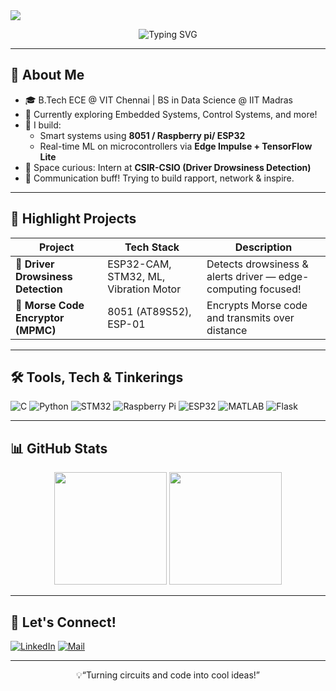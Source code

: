 <!-- Banner -->
<img src="https://readme-typing-svg.demolab.com?font=Fira+Code&size=22&pause=1000&color=F78C6B&center=true&vCenter=true&width=700&lines=Electronics+%7C+Communication+%7C+Embedded+Systems;Love+for+AI+%26+Machine+Learning;Bridging+Hardware+and+Software+Worlds!" />


<p align="center">
  <img src="https://readme-typing-svg.demolab.com?font=Fira+Code&size=22&pause=1000&color=F78C6B&center=true&vCenter=true&width=435&lines=Electronics+%7C+Communication+%7C+Embedded+Systems;Love+for+AI+%26+Machine+Learning;Bridging+Hardware+and+Software+Worlds!" alt="Typing SVG" />
</p>

---

## 🚀 About Me

- 🎓 B.Tech ECE @ VIT Chennai | BS in Data Science @ IIT Madras  
- 🧠 Currently exploring Embedded Systems, Control Systems, and more!
- 🔧 I build:  
  - Smart systems using **8051 / Raspberry pi/ ESP32**
  - Real-time ML on microcontrollers via **Edge Impulse + TensorFlow Lite**
- 🌌 Space curious: Intern at **CSIR-CSIO (Driver Drowsiness Detection)**  
- 📢 Communication buff! Trying to build rapport, network & inspire.

---

## 💼 Highlight Projects

| Project | Tech Stack | Description |
|--------|------------|-------------|
| 🚗 **Driver Drowsiness Detection** | ESP32-CAM, STM32, ML, Vibration Motor | Detects drowsiness & alerts driver — edge-computing focused! |
| 🎯 **Morse Code Encryptor (MPMC)** | 8051 (AT89S52), ESP-01 | Encrypts Morse code and transmits over distance |

---

## 🛠️ Tools, Tech & Tinkerings

![C](https://img.shields.io/badge/-C-00599C?style=flat-square&logo=c)
![Python](https://img.shields.io/badge/-Python-3776AB?style=flat-square&logo=python)
![STM32](https://img.shields.io/badge/-STM32-03234B?style=flat-square&logo=STMicroelectronics)
![Raspberry Pi](https://img.shields.io/badge/-Raspberry%20Pi-C51A4A?style=flat-square&logo=raspberrypi&logoColor=white)
![ESP32](https://img.shields.io/badge/-ESP32-3C3C3C?style=flat-square&logo=espressif)
![MATLAB](https://img.shields.io/badge/-MATLAB-0076A8?style=flat-square&logo=mathworks)
![Flask](https://img.shields.io/badge/-Flask-000000?style=flat-square&logo=flask)

---

## 📊 GitHub Stats

<p align="center">
  <img src="https://github-readme-stats.vercel.app/api?username=LokeshR-25&show_icons=true&theme=radical" height="180px"/>
  <img src="https://github-readme-stats.vercel.app/api/top-langs/?username=LokeshR-25&layout=compact&theme=radical" height="180px"/>
</p>

---

## 🔗 Let's Connect!

[![LinkedIn](https://img.shields.io/badge/-LinkedIn-0077B5?style=flat-square&logo=linkedin&logoColor=white)](https://www.linkedin.com/in/lokesh-rajendran/)
[![Mail](https://img.shields.io/badge/-Gmail-EA4335?style=flat-square&logo=gmail&logoColor=white)](mailto:lokeshrajendran25@gmail.com)

---

<p align="center">💡“Turning circuits and code into cool ideas!”</p>
